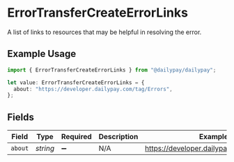 # ErrorTransferCreateErrorLinks

A list of links to resources that may be helpful in resolving the error.

## Example Usage

```typescript
import { ErrorTransferCreateErrorLinks } from "@dailypay/dailypay";

let value: ErrorTransferCreateErrorLinks = {
  about: "https://developer.dailypay.com/tag/Errors",
};
```

## Fields

| Field                                     | Type                                      | Required                                  | Description                               | Example                                   |
| ----------------------------------------- | ----------------------------------------- | ----------------------------------------- | ----------------------------------------- | ----------------------------------------- |
| `about`                                   | *string*                                  | :heavy_minus_sign:                        | N/A                                       | https://developer.dailypay.com/tag/Errors |